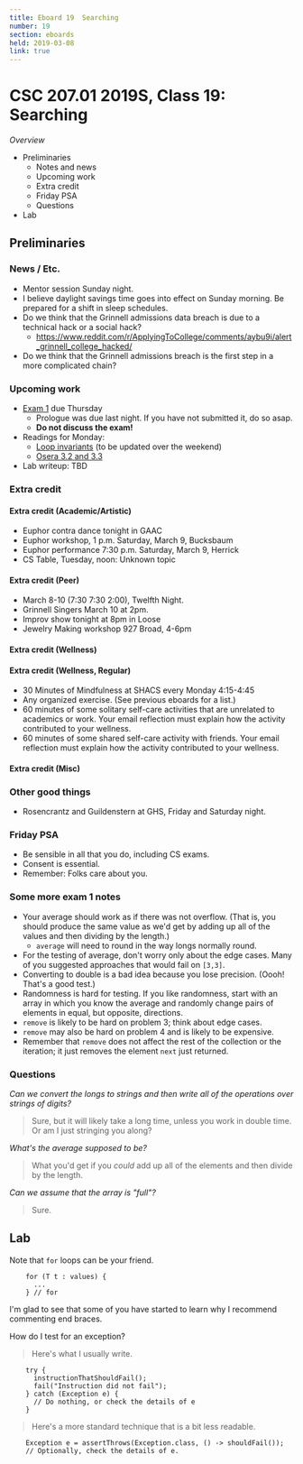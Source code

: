 ```yaml
---
title: Eboard 19  Searching
number: 19
section: eboards
held: 2019-03-08
link: true
---
```

CSC 207.01 2019S, Class 19:  Searching
======================================

_Overview_

* Preliminaries
    * Notes and news
    * Upcoming work
    * Extra credit
    * Friday PSA
    * Questions
* Lab

Preliminaries
-------------

### News / Etc.

* Mentor session Sunday night.
* I believe daylight savings time goes into effect on Sunday morning.
  Be prepared for a shift in sleep schedules.
* Do we think that the Grinnell admissions data breach is due to a
  technical hack or a social hack?
    * <https://www.reddit.com/r/ApplyingToCollege/comments/aybu9i/alert_grinnell_college_hacked/>
* Do we think that the Grinnell admissions breach is the first step
  in a more complicated chain?

### Upcoming work

* [Exam 1](../exams/exam01) due Thursday
    * Prologue was due last night.  If you have not submitted it, do so asap.
    * **Do not discuss the exam!**
* Readings for Monday: 
    * [Loop invariants](../readings/loop-invariants)
      (to be updated over the weekend)
    * [Osera 3.2 and 3.3](https://www.cs.grinnell.edu/~rebelsky/Courses/CSC207/osera/chap03.pdf)
* Lab writeup: TBD

### Extra credit

#### Extra credit (Academic/Artistic)

* Euphor contra dance tonight in GAAC
* Euphor workshop, 1 p.m. Saturday, March 9, Bucksbaum
* Euphor performance 7:30 p.m. Saturday, March 9, Herrick
* CS Table, Tuesday, noon: Unknown topic

#### Extra credit (Peer)

* March 8-10 (7:30 7:30 2:00), Twelfth Night.  
* Grinnell Singers March 10 at 2pm.
* Improv show tonight at 8pm in Loose
* Jewelry Making workshop 927 Broad, 4-6pm

#### Extra credit (Wellness)

#### Extra credit (Wellness, Regular)

* 30 Minutes of Mindfulness at SHACS every Monday 4:15-4:45
* Any organized exercise.  (See previous eboards for a list.)
* 60 minutes of some solitary self-care activities that are unrelated to 
  academics or work.  Your email reflection must explain how
  the activity contributed to your wellness.
* 60 minutes of some shared self-care activity with friends.  Your email 
  reflection must explain how the activity contributed to your wellness.

#### Extra credit (Misc)

### Other good things

* Rosencrantz and Guildenstern at GHS, Friday and Saturday night.

### Friday PSA

* Be sensible in all that you do, including CS exams.
* Consent is essential.
* Remember: Folks care about you.

### Some more exam 1 notes

* Your average should work as if there was not overflow.  (That is, you
  should produce the same value as we'd get by adding up all of the values
  and then dividing by the length.)
    * `average` will need to round in the way longs normally round.  
* For the testing of average, don't worry only about the edge cases.
  Many of you suggested approaches that would fail on `[3,3]`.
* Converting to double is a bad idea because you lose precision.
  (Oooh!  That's a good test.)
* Randomness is hard for testing.  If you like randomness, start with
  an array in which you know the average and randomly change pairs
  of elements in equal, but opposite, directions.
* `remove` is likely to be hard on problem 3; think about edge cases.
* `remove` may also be hard on problem 4 and is likely to be expensive.
* Remember that `remove` does not affect the rest of the collection
  or the iteration; it just removes the element `next` just returned.

### Questions

_Can we convert the longs to strings and then write all of the operations over strings of digits?_

> Sure, but it will likely take a long time, unless you work in double time.
  Or am I just stringing you along?

_What's the average supposed to be?_

> What you'd get if you *could* add up all of the elements and then
  divide by the length.

_Can we assume that the array is "full"?_

> Sure.

Lab
---

Note that `for` loops can be your friend.

        for (T t : values) {
          ...
        } // for

I'm glad to see that some of you have started to learn why I recommend
commenting end braces.

How do I test for an exception?

> Here's what I usually write.

        try {
          instructionThatShouldFail();
          fail("Instruction did not fail");
        } catch (Exception e) {
          // Do nothing, or check the details of e
        }

> Here's a more standard technique that is a bit less readable.

        Exception e = assertThrows(Exception.class, () -> shouldFail());
        // Optionally, check the details of e.
